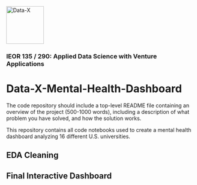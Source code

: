 <a href="https://data-x.blog/">
   <img src="./imgsource/dx_logo.png" alt="Data-X" alt="data-x logo" title="Data-x" align="bottom-right" height="100" />
</a>

### IEOR 135 / 290: Applied Data Science with Venture Applications



# Data-X-Mental-Health-Dashboard
The code repository should include a top-level README file containing an overview of the project (500-1000 words), including a description of what problem you have solved, and how the solution works.

This repository contains all code notebooks used to create a mental health dashboard analyzing 16 different U.S. universities.

## EDA Cleaning







## Final Interactive Dashboard
